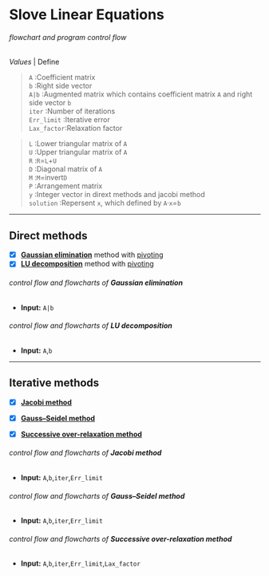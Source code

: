 Slove Linear Equations
========================
###### _flowchart and program control flow_ ######

_Values_      | Define
> `A`         :Coefficient matrix  
> `b`         :Right side vector  
> `A|b`       :Augmented matrix which contains coefficient matrix `A` and right side vector `b`  
> `iter`      :Number of iterations  
> `Err_limit` :Iterative error  
> `Lax_factor`:Relaxation factor  

> `L`         :Lower triangular matrix of `A`  
> `U`         :Upper triangular matrix of `A`  
> `R`         :`R`=`L`+`U`  
> `D`         :Diagonal matrix of `A`  
> `M`         :`M`=invert`D`  
> `P`         :Arrangement matrix  
> `y`         :Integer vector in dirext methods and jacobi method  
> `solution`  :Repersent `x`, which defined by `A`·`x`=`b`  

--------------------
## Direct methods ##

- [x]  [**Gaussian elimination**][Gaussian_elimination] method with [pivoting][]
- [x]  [**LU decomposition**][LU] method with [pivoting][]

###### _control flow and flowcharts of_ **Gaussian elimination** ######
  * **Input:** `A|b`

###### _control flow and flowcharts of_ **LU decomposition** ######
  * **Input:** `A`,`b`
--------------------
## Iterative methods ##

- [x] [**Jacobi method**][Jacobi]
- [x] [**Gauss–Seidel method**][Gauss_Seidel]
- [x] [**Successive over-relaxation method**][SOR]


###### _control flow and flowcharts of_ **Jacobi method** ######
  * **Input:** `A`,`b`,`iter`,`Err_limit`  
###### _control flow and flowcharts of_ **Gauss–Seidel method** ######
  * **Input:** `A`,`b`,`iter`,`Err_limit`  
###### _control flow and flowcharts of_ **Successive over-relaxation method** ######
  * **Input:** `A`,`b`,`iter`,`Err_limit`,`Lax_factor`  

[Gaussian_elimination]:https://en.wikipedia.org/wiki/Gaussian_elimination "Refer to WIKIPEDIA."
[pivoting]:https://en.wikipedia.org/wiki/Pivot_element "Refer to WIKIPEDIA."
[LU]:https://en.wikipedia.org/wiki/LU_decomposition "Refer to WIKIPEDIA."

[Jacobi]:https://en.wikipedia.org/wiki/Jacobi_method "Refer to WIKIPEDIA."
[Gauss_Seidel]:https://en.wikipedia.org/wiki/Gauss%E2%80%93Seidel_method "Refer to WIKIPEDIA."
[SOR]:https://en.wikipedia.org/wiki/Successive_over-relaxation "Refer to WIKIPEDIA."
